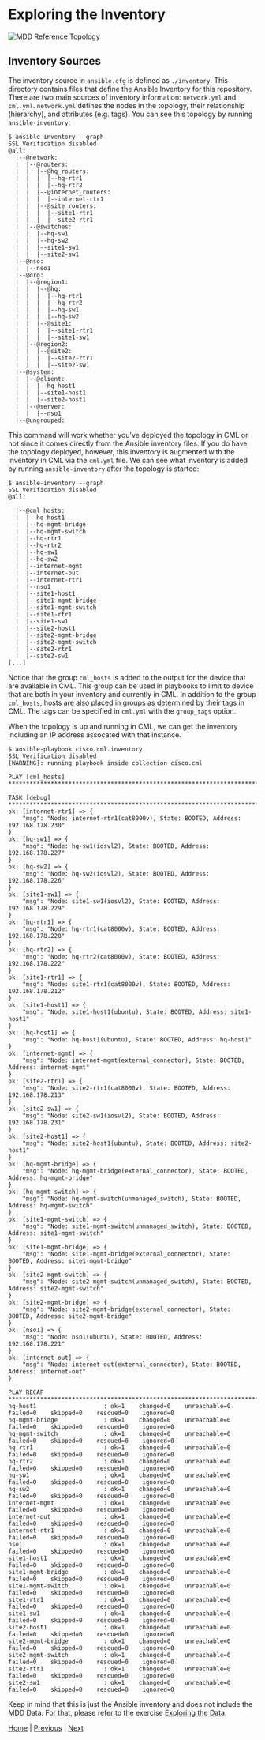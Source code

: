 # Exploring the Inventory

![MDD Reference Topology](mdd_topo.png?raw=true "MDD Reference Topology")

## Inventory Sources

The inventory source in `ansible.cfg` is defined as `./inventory`.  This directory contains
files that define the Ansible Inventory for this repository.  There are two main sources
of inventory information: `network.yml` and `cml.yml`.  `network.yml` defines the
nodes in the topology, their relationship (hierarchy), and attributes (e.g. tags).  You
can see this topology by running `ansible-inventory`:

```
$ ansible-inventory --graph
SSL Verification disabled
@all:
  |--@network:
  |  |--@routers:
  |  |  |--@hq_routers:
  |  |  |  |--hq-rtr1
  |  |  |  |--hq-rtr2
  |  |  |--@internet_routers:
  |  |  |  |--internet-rtr1
  |  |  |--@site_routers:
  |  |  |  |--site1-rtr1
  |  |  |  |--site2-rtr1
  |  |--@switches:
  |  |  |--hq-sw1
  |  |  |--hq-sw2
  |  |  |--site1-sw1
  |  |  |--site2-sw1
  |--@nso:
  |  |--nso1
  |--@org:
  |  |--@region1:
  |  |  |--@hq:
  |  |  |  |--hq-rtr1
  |  |  |  |--hq-rtr2
  |  |  |  |--hq-sw1
  |  |  |  |--hq-sw2
  |  |  |--@site1:
  |  |  |  |--site1-rtr1
  |  |  |  |--site1-sw1
  |  |--@region2:
  |  |  |--@site2:
  |  |  |  |--site2-rtr1
  |  |  |  |--site2-sw1
  |--@system:
  |  |--@client:
  |  |  |--hq-host1
  |  |  |--site1-host1
  |  |  |--site2-host1
  |  |--@server:
  |  |  |--nso1
  |--@ungrouped:
  ```

  This command will work whether you've deployed the topology in CML or not since it comes directly
  from the Ansible inventory files.  If you do have the topology deployed, however, this inventory
  is augmented with the inventory in CML via the `cml.yml` file.  We can see what inventory is
  added by running `ansible-inventory` after the topology is started:

```
$ ansible-inventory --graph
SSL Verification disabled
@all:

  |--@cml_hosts:
  |  |--hq-host1
  |  |--hq-mgmt-bridge
  |  |--hq-mgmt-switch
  |  |--hq-rtr1
  |  |--hq-rtr2
  |  |--hq-sw1
  |  |--hq-sw2
  |  |--internet-mgmt
  |  |--internet-out
  |  |--internet-rtr1
  |  |--nso1
  |  |--site1-host1
  |  |--site1-mgmt-bridge
  |  |--site1-mgmt-switch
  |  |--site1-rtr1
  |  |--site1-sw1
  |  |--site2-host1
  |  |--site2-mgmt-bridge
  |  |--site2-mgmt-switch
  |  |--site2-rtr1
  |  |--site2-sw1
[...]
```
Notice that the group `cml_hosts` is added to the output for the device that are available in
CML.  This group can be used in playbooks to limit to device that are both in your inventory
and currently in CML.  In addition to the group `cml_hosts`, hosts are also placed in groups
as determined by their tags in CML.  The tags can be specified in `cml.yml` with the `group_tags`
option.

When the topology is up and running in CML, we can get the inventory including an IP address
assocated with that instance.

```
$ ansible-playbook cisco.cml.inventory
SSL Verification disabled
[WARNING]: running playbook inside collection cisco.cml

PLAY [cml_hosts] *************************************************************************************************************************************************************************************************

TASK [debug] *****************************************************************************************************************************************************************************************************
ok: [internet-rtr1] => {
    "msg": "Node: internet-rtr1(cat8000v), State: BOOTED, Address: 192.168.178.230"
}
ok: [hq-sw1] => {
    "msg": "Node: hq-sw1(iosvl2), State: BOOTED, Address: 192.168.178.227"
}
ok: [hq-sw2] => {
    "msg": "Node: hq-sw2(iosvl2), State: BOOTED, Address: 192.168.178.226"
}
ok: [site1-sw1] => {
    "msg": "Node: site1-sw1(iosvl2), State: BOOTED, Address: 192.168.178.229"
}
ok: [hq-rtr1] => {
    "msg": "Node: hq-rtr1(cat8000v), State: BOOTED, Address: 192.168.178.228"
}
ok: [hq-rtr2] => {
    "msg": "Node: hq-rtr2(cat8000v), State: BOOTED, Address: 192.168.178.222"
}
ok: [site1-rtr1] => {
    "msg": "Node: site1-rtr1(cat8000v), State: BOOTED, Address: 192.168.178.212"
}
ok: [site1-host1] => {
    "msg": "Node: site1-host1(ubuntu), State: BOOTED, Address: site1-host1"
}
ok: [hq-host1] => {
    "msg": "Node: hq-host1(ubuntu), State: BOOTED, Address: hq-host1"
}
ok: [internet-mgmt] => {
    "msg": "Node: internet-mgmt(external_connector), State: BOOTED, Address: internet-mgmt"
}
ok: [site2-rtr1] => {
    "msg": "Node: site2-rtr1(cat8000v), State: BOOTED, Address: 192.168.178.213"
}
ok: [site2-sw1] => {
    "msg": "Node: site2-sw1(iosvl2), State: BOOTED, Address: 192.168.178.231"
}
ok: [site2-host1] => {
    "msg": "Node: site2-host1(ubuntu), State: BOOTED, Address: site2-host1"
}
ok: [hq-mgmt-bridge] => {
    "msg": "Node: hq-mgmt-bridge(external_connector), State: BOOTED, Address: hq-mgmt-bridge"
}
ok: [hq-mgmt-switch] => {
    "msg": "Node: hq-mgmt-switch(unmanaged_switch), State: BOOTED, Address: hq-mgmt-switch"
}
ok: [site1-mgmt-switch] => {
    "msg": "Node: site1-mgmt-switch(unmanaged_switch), State: BOOTED, Address: site1-mgmt-switch"
}
ok: [site1-mgmt-bridge] => {
    "msg": "Node: site1-mgmt-bridge(external_connector), State: BOOTED, Address: site1-mgmt-bridge"
}
ok: [site2-mgmt-switch] => {
    "msg": "Node: site2-mgmt-switch(unmanaged_switch), State: BOOTED, Address: site2-mgmt-switch"
}
ok: [site2-mgmt-bridge] => {
    "msg": "Node: site2-mgmt-bridge(external_connector), State: BOOTED, Address: site2-mgmt-bridge"
}
ok: [nso1] => {
    "msg": "Node: nso1(ubuntu), State: BOOTED, Address: 192.168.178.221"
}
ok: [internet-out] => {
    "msg": "Node: internet-out(external_connector), State: BOOTED, Address: internet-out"
}

PLAY RECAP *******************************************************************************************************************************************************************************************************
hq-host1                   : ok=1    changed=0    unreachable=0    failed=0    skipped=0    rescued=0    ignored=0   
hq-mgmt-bridge             : ok=1    changed=0    unreachable=0    failed=0    skipped=0    rescued=0    ignored=0   
hq-mgmt-switch             : ok=1    changed=0    unreachable=0    failed=0    skipped=0    rescued=0    ignored=0   
hq-rtr1                    : ok=1    changed=0    unreachable=0    failed=0    skipped=0    rescued=0    ignored=0   
hq-rtr2                    : ok=1    changed=0    unreachable=0    failed=0    skipped=0    rescued=0    ignored=0   
hq-sw1                     : ok=1    changed=0    unreachable=0    failed=0    skipped=0    rescued=0    ignored=0   
hq-sw2                     : ok=1    changed=0    unreachable=0    failed=0    skipped=0    rescued=0    ignored=0   
internet-mgmt              : ok=1    changed=0    unreachable=0    failed=0    skipped=0    rescued=0    ignored=0   
internet-out               : ok=1    changed=0    unreachable=0    failed=0    skipped=0    rescued=0    ignored=0   
internet-rtr1              : ok=1    changed=0    unreachable=0    failed=0    skipped=0    rescued=0    ignored=0   
nso1                       : ok=1    changed=0    unreachable=0    failed=0    skipped=0    rescued=0    ignored=0   
site1-host1                : ok=1    changed=0    unreachable=0    failed=0    skipped=0    rescued=0    ignored=0   
site1-mgmt-bridge          : ok=1    changed=0    unreachable=0    failed=0    skipped=0    rescued=0    ignored=0   
site1-mgmt-switch          : ok=1    changed=0    unreachable=0    failed=0    skipped=0    rescued=0    ignored=0   
site1-rtr1                 : ok=1    changed=0    unreachable=0    failed=0    skipped=0    rescued=0    ignored=0   
site1-sw1                  : ok=1    changed=0    unreachable=0    failed=0    skipped=0    rescued=0    ignored=0   
site2-host1                : ok=1    changed=0    unreachable=0    failed=0    skipped=0    rescued=0    ignored=0   
site2-mgmt-bridge          : ok=1    changed=0    unreachable=0    failed=0    skipped=0    rescued=0    ignored=0   
site2-mgmt-switch          : ok=1    changed=0    unreachable=0    failed=0    skipped=0    rescued=0    ignored=0   
site2-rtr1                 : ok=1    changed=0    unreachable=0    failed=0    skipped=0    rescued=0    ignored=0   
site2-sw1                  : ok=1    changed=0    unreachable=0    failed=0    skipped=0    rescued=0    ignored=0   

```

Keep in mind that this is just the Ansible inventory and does not include the MDD Data.  For that,
please refer to the exercise [Exploring the Data](exercises/explore-data.md).

[Home](../README.md#workshop-exercises) | [Previous](initial-setup.md#initial-setup) | [Next](explore-data.md#exploring-the-data)